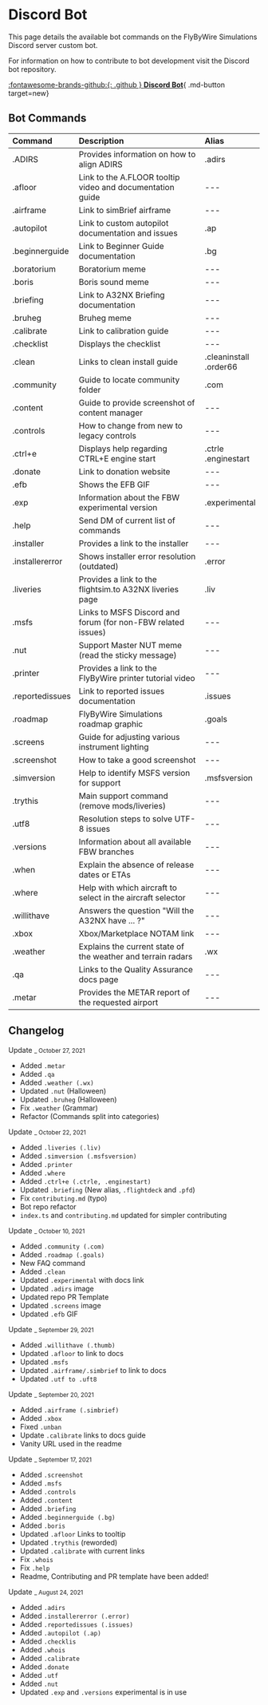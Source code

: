# Discord Bot

This page details the available bot commands on the FlyByWire Simulations Discord server custom bot. 

For information on how to contribute to bot development visit the Discord bot repository.

[:fontawesome-brands-github:{: .github } **Discord Bot**](https://github.com/flybywiresim/discord-bot){ .md-button target=new}
 
## Bot Commands

| Command         | Description                                                  | Alias                      |
| :---            | :---                                                         | :---                       |
| .ADIRS          | Provides information on how to align ADIRS                   | .adirs                     |
| .afloor         | Link to the A.FLOOR tooltip video and documentation guide    | ---                        |
| .airframe       | Link to simBrief airframe                                    | ---                        |
| .autopilot      | Link to custom autopilot documentation and issues            | .ap                        |
| .beginnerguide  | Link to Beginner Guide documentation                         | .bg                        |
| .boratorium     | Boratorium meme                                              | ---                        |
| .boris          | Boris sound meme                                             | ---                        |
| .briefing       | Link to A32NX Briefing documentation                         | ---                        |
| .bruheg         | Bruheg meme                                                  | ---                        |
| .calibrate      | Link to calibration guide                                    | ---                        |
| .checklist      | Displays the checklist                                       | ---                        |
| .clean          | Links to clean install guide                                 | .cleaninstall <br>.order66 |
| .community      | Guide to locate community folder                             | .com                       |
| .content        | Guide to provide screenshot of content manager               | ---                        |
| .controls       | How to change from new to legacy controls                    | ---                        |
| .ctrl+e         | Displays help regarding CTRL+E engine start                  | .ctrle <br>.enginestart    |
| .donate         | Link to donation website                                     | ---                        |
| .efb            | Shows the EFB GIF                                            | ---                        |
| .exp            | Information about the FBW experimental version               | .experimental              |
| .help           | Send DM of current list of commands                          | ---                        |
| .installer      | Provides a link to the installer                             | ---                        |
| .installererror | Shows installer error resolution (outdated)                  | .error                     |
| .liveries       | Provides a link to the flightsim.to A32NX liveries page      | .liv                       |
| .msfs           | Links to MSFS Discord and forum (for non-FBW related issues) | ---                        |
| .nut            | Support Master NUT meme (read the sticky message)            | ---                        |
| .printer        | Provides a link to the FlyByWire printer tutorial video      | ---                        |
| .reportedissues | Link to reported issues documentation                        | .issues                    |
| .roadmap        | FlyByWire Simulations roadmap graphic                        | .goals                     |
| .screens        | Guide for adjusting various instrument lighting              | ---                        |
| .screenshot     | How to take a good screenshot                                | ---                        |
| .simversion     | Help to identify MSFS version for support                    | .msfsversion               |
| .trythis        | Main support command (remove mods/liveries)                  | ---                        |
| .utf8           | Resolution steps to solve UTF-8 issues                       | ---                        |
| .versions       | Information about all available FBW branches                 | ---                        |
| .when           | Explain the absence of release dates or ETAs                 | ---                        |
| .where          | Help with which aircraft to select in the aircraft selector  | ---                        |
| .willithave     | Answers the question "Will the A32NX have ... ?"             | ---                        |
| .xbox           | Xbox/Marketplace NOTAM link                                  | ---                        |
| .weather        | Explains the current state of the weather and terrain radars | .wx                        |
| .qa             | Links to the Quality Assurance docs page                     | ---                        |
| .metar          | Provides the METAR report of the requested airport           | ---                        |

## Changelog

Update <small>_ October 27, 2021</small>

- Added `.metar`
- Added `.qa`
- Added `.weather (.wx)`
- Updated `.nut` (Halloween)
- Updated `.bruheg` (Halloween)
- Fix `.weather` (Grammar)
- Refactor (Commands split into categories)

Update <small>_ October 22, 2021</small>

- Added `.liveries (.liv)`
- Added `.simversion (.msfsversion)`
- Added `.printer`
- Added `.where`
- Added `.ctrl+e (.ctrle, .enginestart)`
- Updated `.briefing` (New alias, `.flightdeck` and `.pfd`)
- Fix `contributing.md` (typo)
- Bot repo refactor
- `index.ts` and `contributing.md` updated for simpler contributing

Update <small>_ October 10, 2021</small>

- Added `.community (.com)`
- Added `.roadmap (.goals)`
- New FAQ command
- Added `.clean`
- Updated `.experimental` with docs link
- Updated `.adirs` image
- Updated repo PR Template
- Updated `.screens` image
- Updated `.efb` GIF

Update <small>_ September 29, 2021</small>

- Added `.willithave (.thumb)`
- Updated `.afloor` to link to docs
- Updated `.msfs`
- Updated `.airframe/.simbrief` to link to docs
- Updated `.utf to .uft8`

Update <small>_ September 20, 2021</small>

- Added `.airframe (.simbrief)`
- Added `.xbox`
- Fixed `.unban`
- Update `.calibrate` links to docs guide
- Vanity URL used in the readme

Update <small>_ September 17, 2021</small>

- Added `.screenshot`
- Added `.msfs`
- Added `.controls`
- Added `.content`
- Added `.briefing`
- Added `.beginnerguide (.bg)`
- Added `.boris`
- Updated `.afloor` Links to tooltip
- Updated `.trythis` (reworded)
- Updated `.calibrate` with current links
- Fix `.whois`
- Fix `.help`
- Readme, Contributing and PR template have been added!

Update <small>_ August 24, 2021</small>

- Added `.adirs`
- Added `.installererror (.error)`
- Added `.reportedissues (.issues)`
- Added `.autopilot (.ap)`
- Added `.checklis`
- Added `.whois`
- Added `.calibrate`
- Added `.donate`
- Added `.utf`
- Added `.nut`
- Updated `.exp` and `.versions` experimental is in use
